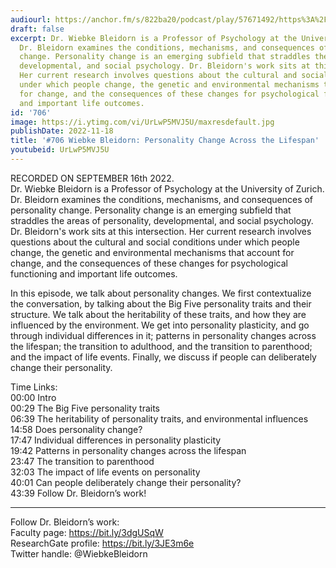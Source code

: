 ```yaml
---
audiourl: https://anchor.fm/s/822ba20/podcast/play/57671492/https%3A%2F%2Fd3ctxlq1ktw2nl.cloudfront.net%2Fstaging%2F2022-8-16%2F18d137c8-10ef-84f7-df2c-901b074c5879.m4a
draft: false
excerpt: Dr. Wiebke Bleidorn is a Professor of Psychology at the University of Zurich.
  Dr. Bleidorn examines the conditions, mechanisms, and consequences of personality
  change. Personality change is an emerging subfield that straddles the areas of personality,
  developmental, and social psychology. Dr. Bleidorn's work sits at this intersection.
  Her current research involves questions about the cultural and social conditions
  under which people change, the genetic and environmental mechanisms that account
  for change, and the consequences of these changes for psychological functioning
  and important life outcomes.
id: '706'
image: https://i.ytimg.com/vi/UrLwP5MVJ5U/maxresdefault.jpg
publishDate: 2022-11-18
title: '#706 Wiebke Bleidorn: Personality Change Across the Lifespan'
youtubeid: UrLwP5MVJ5U
---
```

<div class="timelinks">

RECORDED ON SEPTEMBER 16th 2022.  
Dr. Wiebke Bleidorn is a Professor of Psychology at the University of Zurich. Dr. Bleidorn examines the conditions, mechanisms, and consequences of personality change. Personality change is an emerging subfield that straddles the areas of personality, developmental, and social psychology. Dr. Bleidorn's work sits at this intersection. Her current research involves questions about the cultural and social conditions under which people change, the genetic and environmental mechanisms that account for change, and the consequences of these changes for psychological functioning and important life outcomes.

In this episode, we talk about personality changes. We first contextualize the conversation, by talking about the Big Five personality traits and their structure. We talk about the heritability of these traits, and how they are influenced by the environment. We get into personality plasticity, and go through individual differences in it; patterns in personality changes across the lifespan; the transition to adulthood, and the transition to parenthood; and the impact of life events. Finally, we discuss if people can deliberately change their personality.

Time Links:  
<time>00:00</time> Intro  
<time>00:29</time> The Big Five personality traits  
<time>06:39</time> The heritability of personality traits, and environmental influences  
<time>14:58</time> Does personality change?  
<time>17:47</time> Individual differences in personality plasticity  
<time>19:42</time> Patterns in personality changes across the lifespan  
<time>23:47</time> The transition to parenthood  
<time>32:03</time> The impact of life events on personality  
<time>40:01</time> Can people deliberately change their personality?  
<time>43:39</time> Follow Dr. Bleidorn’s work!

---

Follow Dr. Bleidorn’s work:  
Faculty page: https://bit.ly/3dgUSqW  
ResearchGate profile: https://bit.ly/3JE3m6e  
Twitter handle: @WiebkeBleidorn
</div>

